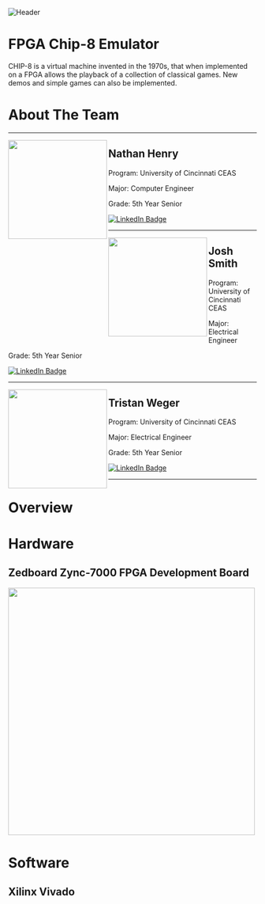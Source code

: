 ![Header](https://user-images.githubusercontent.com/87651777/221392305-486b690e-5ab1-40d6-ac23-1b9d156f5f37.png)

# FPGA Chip-8 Emulator
CHIP-8 is a virtual machine invented in the 1970s, that when implemented on a FPGA allows the playback of a collection of classical games. New demos and simple games can also be implemented.

# About The Team

----

<img align="left" width="200" src="https://user-images.githubusercontent.com/87651777/221395366-a7787fb8-26bd-465f-946d-baeb3075399f.png" />

## Nathan Henry



Program: University of Cincinnati CEAS

Major: Computer Engineer

Grade: 5th Year Senior

<div id="badges"  align="left">
  <a href="">
    <img src="https://img.shields.io/badge/LinkedIn-blue?style=for-the-badge&logo=linkedin&logoColor=white" alt="LinkedIn Badge"/>
  </a>
</div>

----

<img align="left" width="200" src="https://user-images.githubusercontent.com/87651777/221395366-a7787fb8-26bd-465f-946d-baeb3075399f.png" />

## Josh Smith

Program: University of Cincinnati CEAS

Major: Electrical Engineer

Grade: 5th Year Senior

<div id="badges"  align="left">
  <a href="">
    <img src="https://img.shields.io/badge/LinkedIn-blue?style=for-the-badge&logo=linkedin&logoColor=white" alt="LinkedIn Badge"/>
  </a>
</div>

----

<img align="left" width="200" src="https://user-images.githubusercontent.com/87651777/221395366-a7787fb8-26bd-465f-946d-baeb3075399f.png" />

## Tristan Weger

Program: University of Cincinnati CEAS

Major: Electrical Engineer

Grade: 5th Year Senior

<div id="badges"  align="left">
  <a href="https://www.linkedin.com/in/tristan-weger">
    <img src="https://img.shields.io/badge/LinkedIn-blue?style=for-the-badge&logo=linkedin&logoColor=white" alt="LinkedIn Badge"/>
  </a>
</div>

----

# Overview

# Hardware

## Zedboard Zync-7000 FPGA Development Board
<img src="https://user-images.githubusercontent.com/87651777/221394046-3c59e159-c2c3-4b6c-aa51-3eef61cb7b0e.png" width="500" >

# Software

## Xilinx Vivado
